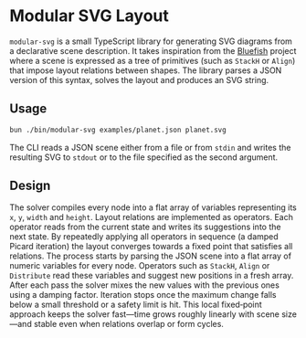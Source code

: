 # Modular SVG Layout

`modular-svg` is a small TypeScript library for generating SVG diagrams from a
declarative scene description. It takes inspiration from the
[Bluefish](https://bluefishjs.org/) project where a scene is expressed as a tree
of primitives (such as `StackH` or `Align`) that impose layout relations between
shapes. The library parses a JSON version of this syntax, solves the layout and
produces an SVG string.

## Usage

```bash
bun ./bin/modular-svg examples/planet.json planet.svg
```

The CLI reads a JSON scene either from a file or from `stdin` and writes the
resulting SVG to `stdout` or to the file specified as the second argument.

## Design

The solver compiles every node into a flat array of variables representing its
`x`, `y`, `width` and `height`. Layout relations are implemented as operators.
Each operator reads from the current state and writes its suggestions into the
next state. By repeatedly applying all operators in sequence (a damped Picard
iteration) the layout converges towards a fixed point that satisfies all
relations. The process starts by parsing the JSON scene into a flat array of
numeric variables for every node. Operators such as `StackH`, `Align` or
`Distribute` read these variables and suggest new positions in a fresh array.
After each pass the solver mixes the new values with the previous ones using a
damping factor. Iteration stops once the maximum change falls below a small
threshold or a safety limit is hit. This local fixed‑point approach keeps the
solver fast—time grows roughly linearly with scene size—and stable even when
relations overlap or form cycles.

